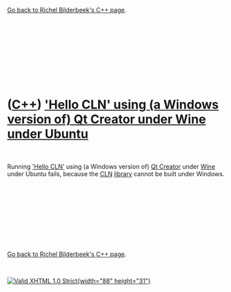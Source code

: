 

[Go back to Richel Bilderbeek's C++ page](Cpp.htm).

 

 

 

 

 

([C++](Cpp.htm)) ['Hello CLN' using (a Windows version of) Qt Creator under Wine under Ubuntu](CppHelloClnQtCreatorWineUbuntu.htm)
==================================================================================================================================

 

Running ['Hello CLN'](CppHelloCln.htm) using (a Windows version of) [Qt
Creator](CppQtCreator.htm) under [Wine](CppWine.htm) under Ubuntu fails,
because the [CLN](CppCln.htm) [library](CppLibrary.htm) cannot be built
under Windows.

 

 

 

 

 

[Go back to Richel Bilderbeek's C++ page](Cpp.htm).



 

[![Valid XHTML 1.0 Strict](valid-xhtml10.png){width="88"
height="31"}](http://validator.w3.org/check?uri=referer)
